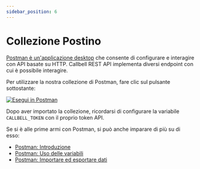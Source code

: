```yaml
---
sidebar_position: 6
---
```


# Collezione Postino

[Postman è un'applicazione desktop](https://www.postman.com/) che consente di configurare e interagire con API basate su HTTP. Callbell REST API implementa diversi endpoint con cui è possibile interagire.

Per utilizzare la nostra collezione di Postman, fare clic sul pulsante sottostante:

[![Esegui in Postman](https://run.pstmn.io/button.svg)](https://app.getpostman.com/run-collection/4469469-67323d5f-a547-4b9d-ba96-cced69795917?action=collection%2Ffork&collection-url=/postman-collection.json)


Dopo aver importato la collezione, ricordarsi di configurare la variabile `CALLBELL_TOKEN` con il proprio token API.

Se si è alle prime armi con Postman, si può anche imparare di più su di esso:

- [Postman: Introduzione](https://learning.postman.com/docs/getting-started/introduction/)
- [Postman: Uso delle variabili](https://learning.postman.com/docs/sending-requests/variables/)
- [Postman: Importare ed esportare dati](https://learning.postman.com/docs/getting-started/importing-and-exporting-data/)
